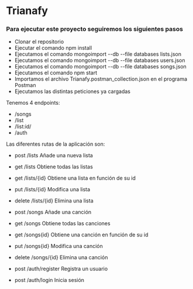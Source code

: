 # Trianafy

### Para ejecutar este proyecto seguiremos los siguientes pasos

- Clonar el repositorio
- Ejecutar el comando npm install 
- Ejecutamos el comando mongoimport --db --file  databases lists.json
- Ejecutamos el comando mongoimport --db --file  databases users.json
- Ejecutamos el comando mongoimport --db --file  databases songs.json
- Ejecutamos el comando npm start
- Importamos el archivo Trianafy.postman_collection.json en el programa Postman
- Ejecutamos las distintas peticiones ya cargadas


Tenemos 4 endpoints: 
- /songs
- /list
- /list:id/
- /auth

Las diferentes rutas de la aplicación son: 
 * post /lists Añade una nueva lista
 * get /lists Obtiene todas las listas
 * get /lists/{id} Obtiene una lista en función de su id
 * put /lists/{id} Modifica una lista
 * delete /lists/{id} Elimina una lista
 
 * post /songs Añade una canción
 * get /songs Obtiene todas las canciones
 * get /songs{id} Obtiene una canción en función de su id
 * put /songs{id} Modifica una canción
 * delete /songs/{id} Elimina una canción
 
 * post /auth/register Registra un usuario
 * post /auth/login Inicia sesión
